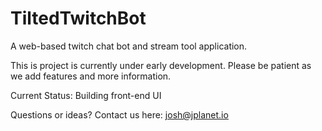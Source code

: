 # TiltedTwitchBot
A web-based twitch chat bot and stream tool application.

This is project is currently under early development. Please be patient as we add features and more information.

Current Status: Building front-end UI

Questions or ideas?
Contact us here: josh@jplanet.io
